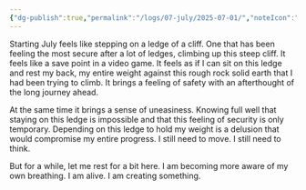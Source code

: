 ```yaml
---
{"dg-publish":true,"permalink":"/logs/07-july/2025-07-01/","noteIcon":"","created":"2025-07-01"}
---
```


Starting July feels like stepping on a ledge of a cliff. One that has been feeling the most secure after a lot of ledges, climbing up this steep cliff. It feels like a save point in a video game. It feels as if I can sit on this ledge and rest my back, my entire weight against this rough rock solid earth that I had been trying to climb. It brings a feeling of safety with an afterthought of the long journey ahead.

At the same time it brings a sense of uneasiness. Knowing full well that staying on this ledge is impossible and that this feeling of security is only temporary. Depending on this ledge to hold my weight is a delusion that would compromise my entire progress. I still need to move. I still need to think.

But for a while, let me rest for a bit here. I am becoming more aware of my own breathing. I am alive. I am creating something. 